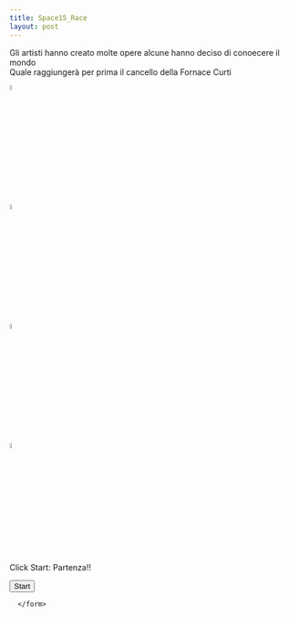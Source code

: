 ```yaml
---
title: Space15_Race
layout: post
---
```


Gli artisti hanno creato molte opere <span>   </span> alcune hanno deciso di conoecere il mondo<br>
Quale raggiungerà per prima il cancello della Fornace Curti

<form>
   <img src="{{site.baseurl}}/assets/imges/pold8art//sp15/gf00.jpg" id="g01" style="display: auto;  width: 5%;">  
	 <p id='l3'> </p>
	    <img src="{{site.baseurl}}/assets/imges/pold8art//sp15/mari03.jpg" id="g02" style="display: auto;  width: 5%;"> 
			 <p id='l4'> </p>
					    <img src="{{site.baseurl}}/assets/imges/pold8art//sp15/se_007a.jpg" id="g04" style="display: auto;  width: 5%;"> 
							 <p id='l5'> </p>
								    <img src="{{site.baseurl}}/assets/imges/pold8art//sp15/tati02b.jpg" id="g05" style="display: auto;  width: 5%;"> 
         <p>Click Start: Partenza!!</p>
         <input type = "button" value = "Start" onclick = "moveRight();" />
				
					 
      </form>
<div id='l2'  style="float: right;  width: 200px;"> </div>
		
  <script type = "text/javascript">
         
            var iObj1 = null;	var iObj2 = null; var iObj3 = null;	var iObj4 = null;
            var animate ; var ww = 0;
						var lj1 = 0; var out0 = 1; var lj2 = 0; var lj3 = 0; var lj4 = 0;
             out1 = parseInt(screen.width) * 0.65;
						            
						function init() {
               iObj1= document.getElementById('g01');
               iObj1.style.position= 'relative'; 
               iObj1.style.left = '0px'; 
							 iObj2 = document.getElementById('g02');
							 iObj2.style.position= 'relative'; 
               iObj2.style.left = '0px';
							 iObj3 = document.getElementById('g04');
							 iObj3.style.position= 'relative'; 
               iObj3.style.left = '0px';
 							 iObj4 = document.getElementById('g05');
							 iObj4.style.position= 'relative'; 
               iObj4.style.left = '0px';
            }
            
            function moveRight() {
						  lj1 = Math.floor(Math.random() * 15) + 5;
							lj2 = Math.floor(Math.random() * 15) + 5;
						  lj3 = Math.floor(Math.random() * 15) + 5;
							lj4 = Math.floor(Math.random() * 15) + 5;
              iObj1.style.left = parseInt(iObj1.style.left) + lj1 + 'px';
							iObj2.style.left = parseInt(iObj2.style.left) + lj2 + 'px';
		          iObj3.style.left = parseInt(iObj3.style.left) + lj3 + 'px';
							iObj4.style.left = parseInt(iObj2.style.left) + lj4 + 'px';
                scheck() ;
							 animate = setTimeout(moveRight,100);    // call moveRight in 20msec
							 if ( out0 == 0 ) {  var r =  window.confirm("WINNER  " + ww  + "\n" + "premi F5 per iniziare");
																										if (r == true) {  clearTimeout(animate);	} else {  clearTimeout(animate);		} 
																								 }
            }    
                    
            function stop( idel ) {
               clearTimeout(animate);
							 lj1=0; lj2=0; out0=0;  lj3 = 0;  lj4 = 0;
							 document.getElementById( idel ).style.position= 'absolute';
							 document.getElementById( idel ).style.width = '25%';
							 document.getElementById( idel ).style.top = '10%';
							 document.getElementById( idel ).style.left = '35%'; 
							
            }
                function scheck() {
								    var l1 = parseInt(iObj1.style.left);
										var l2 = parseInt(iObj2.style.left);
										var l3 = parseInt(iObj3.style.left);
										var l4 = parseInt(iObj4.style.left);
							      document.getElementById('l2').innerHTML = l1 + " km percorsi ";
							 			            if ( l1>=  out1 ) { stop('g01')	;  ww = "GiaanFrancoo";} 
											else if ( l2 >= out1 ) { stop('g02');  ww = "MariaLuisa";}
											else if ( l3 >= out1 ) { stop('g04'); ww = "Sserena";}
											else if ( l4 >=  out1 ) { stop('g05'); ww = "Taatiana";}
								}
					 
            window.onload = init;         
    </script>
